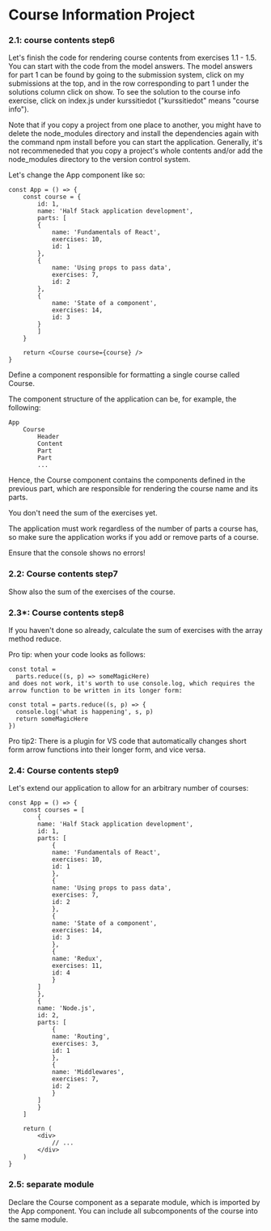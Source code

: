 # Course Information Project

### 2.1: course contents step6

Let's finish the code for rendering course contents from exercises 1.1 - 1.5. You can start with the code from the model answers. The model answers for part 1 can be found by going to the submission system, click on my submissions at the top, and in the row corresponding to part 1 under the solutions column click on show. To see the solution to the course info exercise, click on index.js under kurssitiedot ("kurssitiedot" means "course info").

Note that if you copy a project from one place to another, you might have to delete the node_modules directory and install the dependencies again with the command npm install before you can start the application. Generally, it's not recommeneded that you copy a project's whole contents and/or add the node_modules directory to the version control system.

Let's change the App component like so:

```
const App = () => {
	const course = {
		id: 1,
		name: 'Half Stack application development',
		parts: [
		{
			name: 'Fundamentals of React',
			exercises: 10,
			id: 1
		},
		{
			name: 'Using props to pass data',
			exercises: 7,
			id: 2
		},
		{
			name: 'State of a component',
			exercises: 14,
			id: 3
		}
		]
	}

  	return <Course course={course} />
}
```

Define a component responsible for formatting a single course called Course.

The component structure of the application can be, for example, the following:

```
App
	Course
		Header
		Content
		Part
		Part
		...
```

Hence, the Course component contains the components defined in the previous part, which are responsible for rendering the course name and its parts.

You don't need the sum of the exercises yet.

The application must work regardless of the number of parts a course has, so make sure the application works if you add or remove parts of a course.

Ensure that the console shows no errors!

### 2.2: Course contents step7

Show also the sum of the exercises of the course.

### 2.3\*: Course contents step8

If you haven't done so already, calculate the sum of exercises with the array method reduce.

Pro tip: when your code looks as follows:

```
const total =
  parts.reduce((s, p) => someMagicHere)
and does not work, it's worth to use console.log, which requires the arrow function to be written in its longer form:

const total = parts.reduce((s, p) => {
  console.log('what is happening', s, p)
  return someMagicHere
})
```

Pro tip2: There is a plugin for VS code that automatically changes short form arrow functions into their longer form, and vice versa.

### 2.4: Course contents step9

Let's extend our application to allow for an arbitrary number of courses:

```
const App = () => {
	const courses = [
		{
		name: 'Half Stack application development',
		id: 1,
		parts: [
			{
			name: 'Fundamentals of React',
			exercises: 10,
			id: 1
			},
			{
			name: 'Using props to pass data',
			exercises: 7,
			id: 2
			},
			{
			name: 'State of a component',
			exercises: 14,
			id: 3
			},
			{
			name: 'Redux',
			exercises: 11,
			id: 4
			}
		]
		},
		{
		name: 'Node.js',
		id: 2,
		parts: [
			{
			name: 'Routing',
			exercises: 3,
			id: 1
			},
			{
			name: 'Middlewares',
			exercises: 7,
			id: 2
			}
		]
		}
	]

	return (
		<div>
			// ...
		</div>
	)
}
```

### 2.5: separate module

Declare the Course component as a separate module, which is imported by the App component. You can include all subcomponents of the course into the same module.
